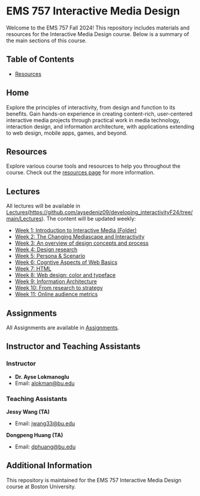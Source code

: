 # EMS 757 Interactive Media Design

Welcome to the EMS 757 Fall 2024! This repository includes materials and resources for the Interactive Media Design course. Below is a summary of the main sections of this course.

## Table of Contents
- [Resources](https://2024.philemerge.com/section_a/assignment/Demo/resources.html)

## Home
Explore the principles of interactivity, from design and function to its benefits. Gain hands-on experience in creating content-rich, user-centered interactive media projects through practical work in media technology, interaction design, and information architecture, with applications extending to web design, mobile apps, games, and beyond.

## Resources
Explore various course tools and resources to help you throughout the course. Check out the [resources page](pages/resources.html) for more information.

## Lectures
All lectures will be available in [Lectures](https://github.com/aysedeniz09/developing_interactivityF24/tree/main/Lectures)(https://github.com/aysedeniz09/developing_interactivityF24/tree/main/Lectures). The content will be updated weekly:
- [Week 1: Introduction to Interactive Media (Folder)](https://github.com/aysedeniz09/developing_interactivityF24/tree/main/Lectures/Week1)
- [Week 2: The Changing Mediascape and Interactivity](https://github.com/aysedeniz09/developing_interactivityF24/tree/main/Lectures/Week2)
- [Week 3: An overview of design concepts and process](https://github.com/aysedeniz09/developing_interactivityF24/tree/main/Lectures/Week3)
- [Week 4: Design research](https://github.com/aysedeniz09/developing_interactivityF24/tree/main/Lectures/Week4)
- [Week 5: Persona & Scenario](https://github.com/aysedeniz09/developing_interactivityF24/tree/main/Lectures/Week5)
- [Week 6: Cogntive Aspects of Web Basics](https://github.com/aysedeniz09/developing_interactivityF24/tree/main/Lectures/Week6)
- [Week 7: HTML](https://github.com/aysedeniz09/developing_interactivityF24/tree/main/Lectures/Week7)
- [Week 8: Web design: color and typeface](https://github.com/aysedeniz09/developing_interactivityF24/tree/main/Lectures/Week8)
- [Week 9: Information Architecture](https://github.com/aysedeniz09/developing_interactivityF24/tree/main/Lectures/Week9)
- [Week 10: From research to strategy](https://github.com/aysedeniz09/developing_interactivityF24/tree/main/Lectures/Week10)
- [Week 11: Online audience metrics](https://github.com/aysedeniz09/developing_interactivityF24/tree/main/Lectures/Week11)

## Assignments
All Assignments are available in [Assignments](https://github.com/aysedeniz09/developing_interactivityF24/tree/main/Assignments).

## Instructor and Teaching Assistants

### Instructor
- **Dr. Ayse Lokmanoglu**
- Email: [alokman@bu.edu](mailto:alokman@bu.edu)

### Teaching Assistants

**Jessy Wang (TA)**
- Email: [jwang33@bu.edu](mailto:jwang33@bu.edu)

**Dongpeng Huang (TA)**
- Email: [dphuang@bu.edu](mailto:dphuang@bu.edu)

## Additional Information
This repository is maintained for the EMS 757 Interactive Media Design course at Boston University.
